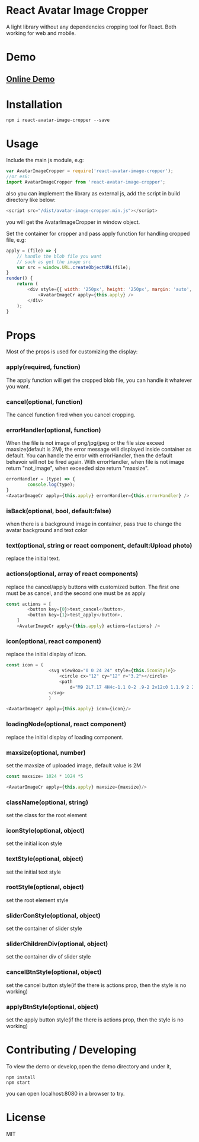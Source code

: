 # React Avatar Image Cropper

A light library without any dependencies cropping tool for React.
Both working for web and mobile.

# Demo

## <a href="https://jsfiddle.net/LeeConan/cmre14xm/" target="_blank">Online Demo</a>

# Installation

    npm i react-avatar-image-cropper --save

# Usage

Include the main js module, e.g:

```js
var AvatarImageCropper = require('react-avatar-image-cropper');
//or es6:
import AvatarImageCropper from 'react-avatar-image-cropper';

```
also you can implement the library as external js, add the script in build directory like below:

```js
<script src="/dist/avatar-image-cropper.min.js"></script>
```
you will get the AvatarImageCropper in window object.

Set the container for cropper and pass apply function for handling cropped file, e.g:

```js    
apply = (file) => {
    // handle the blob file you want
    // such as get the image src
    var src = window.URL.createObjectURL(file);
}
render() {
    return (
        <div style={{ width: '250px', height: '250px', margin: 'auto', border: '1px solid black' }}>
            <AvatarImageCr apply={this.apply} />
        </div>
    );
}
```

# Props

Most of the props is used for customizing the display:

### apply(required, function)

The apply function will get the cropped blob file, you can handle it whatever you want.

### cancel(optional, function)

The cancel function fired when you cancel cropping.

### errorHandler(optional, function)

When the file is not image of png/jpg/jpeg or the file size exceed maxsize(default is 2M),
the error message will displayed inside container as default.
You can handle the error with errorHandler, then the default behavoir will not be fired again.
With errorHandler, when file is not image return "not_image", when exceeded size return "maxsize".

```js
errorHandler = (type) => {
        console.log(type);
}
<AvatarImageCr apply={this.apply} errorHandler={this.errorHandler} />

```
### isBack(optional, bool, default:false)

when there is a background image in container, pass true to change the avatar background and text color

### text(optional, string or react component, default:Upload photo)

replace the initial text.

### actions(optional, array of react components)

replace the cancel/apply buttons with customized button.
The first one must be as cancel, and the second one must be as apply

```js
const actions = [
        <button key={0}>test_cancel</button>,
        <button key={1}>test_apply</button>,
    ]
    <AvatarImageCr apply={this.apply} actions={actions} />
```

### icon(optional, react component)

replace the initial display of icon.
  
```js
const icon = (
                <svg viewBox="0 0 24 24" style={this.iconStyle}>
                    <circle cx="12" cy="12" r="3.2"></circle>
                    <path
                        d="M9 2L7.17 4H4c-1.1 0-2 .9-2 2v12c0 1.1.9 2 2 2h16c1.1 0 2-.9 2-2V6c0-1.1-.9-2-2-2h-3.17L15 2H9zm3 15c-2.76 0-5-2.24-5-5s2.24-5 5-5 5 2.24 5 5-2.24 5-5 5z"></path>
                </svg>
                )

<AvatarImageCr apply={this.apply} icon={icon}/>
```

### loadingNode(optional, react component)

replace the initial display of loading component.

### maxsize(optional, number)

set the maxsize of uploaded image, default value is 2M

```js
const maxsize= 1024 * 1024 *5

<AvatarImageCr apply={this.apply} maxsize={maxsize}/>
```

### className(optional, string)

set the class for the root element

### iconStyle(optional, object)

set the initial icon style

### textStyle(optional, object)

set the initial text style


### rootStyle(optional, object)

set the root element  style



### sliderConStyle(optional, object)

set the container of slider style

### sliderChildrenDiv(optional, object)

set the container div of slider style



### cancelBtnStyle(optional, object)

set the cancel button style(if the there is actions prop, then the style is no working)

### applyBtnStyle(optional, object)

set the apply button style(if the there is actions prop, then the style is no working)

# Contributing / Developing

To view the demo or develop,open the demo directory and under it, 
    
    npm install
    npm start

you can open localhost:8080 in a browser to try.

# License

MIT

